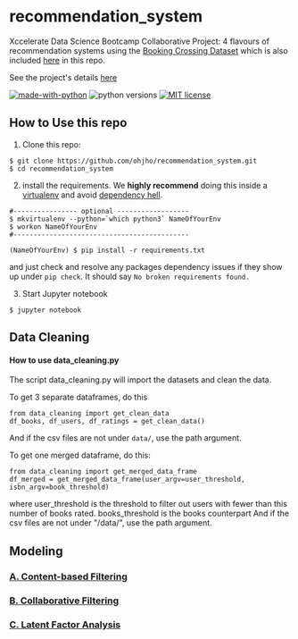 # recommendation_system
Xccelerate Data Science Bootcamp Collaborative Project: 4 flavours of recommendation systems using the [Booking Crossing Dataset](http://www2.informatik.uni-freiburg.de/~cziegler/BX/) which is also included [here](data/) in this repo.

See the project's details [here](project_details.md)

[![made-with-python](https://img.shields.io/badge/Made%20with-Python-1f425f.svg)](https://www.python.org/)
![python versions](https://img.shields.io/badge/python-3.5%20%7C%203.6%20%7C%203.7-blue.svg)
[![MIT license](https://img.shields.io/badge/License-MIT-blue.svg)](https://lbesson.mit-license.org/)

## How to Use this repo
1. Clone this repo:
```
$ git clone https://github.com/ohjho/recommendation_system.git
$ cd recommendation_system
```
2. install the requirements. We **highly recommend** doing this inside a [virtualenv][url_virtualenv] and avoid [dependency hell](https://medium.com/knerd/the-nine-circles-of-python-dependency-hell-481d53e3e025).  
```
#---------------- optional ------------------
$ mkvirtualenv --python=`which python3` NameOfYourEnv
$ workon NameOfYourEnv
#--------------------------------------------

(NameOfYourEnv) $ pip install -r requirements.txt
```
and just check and resolve any packages dependency issues if they show up under `pip check`. It should say `No broken requirements found.`  

3. Start Jupyter notebook
```
$ jupyter notebook
```

## Data Cleaning
#### How to use data_cleaning.py
The script data_cleaning.py will import the datasets and clean the data.

To get 3 separate dataframes, do this
```
from data_cleaning import get_clean_data
df_books, df_users, df_ratings = get_clean_data()
```
And if the csv files are not under `data/`, use the path argument.

To get one merged dataframe, do this:
```
from data_cleaning import get_merged_data_frame
df_merged = get_merged_data_frame(user_argv=user_threshold, isbn_argv=book_threshold)
```
where user_threshold is the threshold to filter out users with fewer than this number of books rated.
books_threshold is the books counterpart
And if the csv files are not under "/data/", use the path argument.


## Modeling
### [A. Content-based Filtering](content_based_filtering/)
### [B. Collaborative Filtering](collaborative_filtering/)
### [C. Latent Factor Analysis](latent_factor_analysis/)

[url_virtualenv]: https://virtualenvwrapper.readthedocs.io/en/latest/
